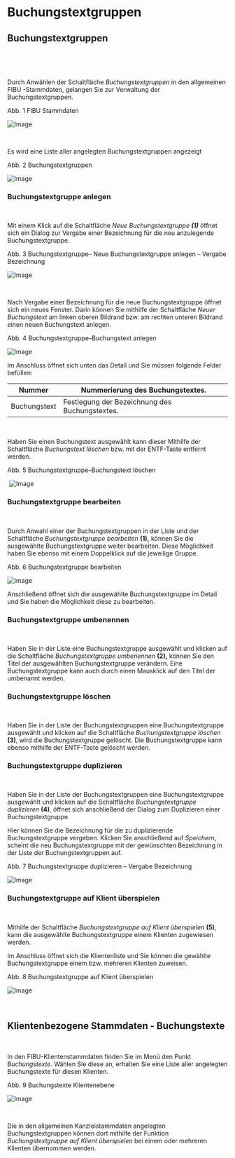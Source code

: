 # Buchungstextgruppen

## Buchungstextgruppen

&nbsp;

&nbsp;

Durch Anwählen der Schaltfläche *Buchungstextgruppen* in den allgemeinen FIBU -Stammdaten, gelangen Sie zur Verwaltung der Buchungstextgruppen.&nbsp;

Abb. 1 FIBU Stammdaten

![Image](<../lib/NeuesElement198.png>)

&nbsp;

Es wird eine Liste aller angelegten Buchungstextgruppen angezeigt

Abb. 2 Buchungstextgruppen&nbsp;

![Image](<../lib/NeuesElement196.png>)

### Buchungstextgruppe anlegen

&nbsp;

Mit einem Klick auf die Schaltfläche *Neue Buchungstextgruppe **(1)*** öffnet sich ein Dialog zur Vergabe einer Bezeichnung für die neu anzulegende Buchungstextgruppe.

Abb. 3 Buchungstextgruppe– Neue Buchungstextgruppe anlegen – Vergabe Bezeichnung

![Image](<../lib/NeuesElement195.png>)

&nbsp;

Nach Vergabe einer Bezeichnung für die neue Buchungstextgruppe öffnet sich ein neues Fenster. Darin können Sie mithilfe der Schaltfläche *Neuer Buchungstext* am linken oberen Bildrand bzw. am rechten unteren Bildrand einen neuen Buchungstext anlegen.

Abb. 4 Buchungstextgruppe–Buchungstext anlegen

![Image](<../lib/NeuesElement194.png>)

Im Anschluss öffnet sich unten das Detail und Sie müssen folgende Felder befüllen:

| Nummer | Nummerierung des Buchungstextes. |
| --- | --- |
| Buchungstext | Festlegung der Bezeichnung des&nbsp; Buchungstextes. |


&nbsp;

Haben Sie einen Buchungstext ausgewählt kann dieser Mithilfe der Schaltfläche *Buchungstext löschen* bzw. mit der ENTF-Taste entfernt werden.

Abb. 5 Buchungstextgruppe–Buchungstext löschen

&nbsp;![Image](<../lib/NeuesElement193.png>)

### Buchungstextgruppe bearbeiten

&nbsp;

Durch Anwahl einer der Buchungstextgruppen in der Liste und der Schaltfläche *Buchungstextgruppe bearbeiten* **(1),** können Sie die ausgewählte Buchungstextgruppe weiter bearbeiten. Diese Möglichkeit haben Sie ebenso mit einem Doppelklick auf die jeweilige Gruppe.

Abb. 6 Buchungstextgruppe bearbeiten

![Image](<../lib/NeuesElement192.png>)

Anschließend öffnet sich die ausgewählte Buchungstextgruppe im Detail und Sie haben die Möglichkeit diese zu bearbeiten.

### Buchungstextgruppe umbenennen

&nbsp;

Haben Sie in der Liste eine Buchungstextgruppe ausgewählt und klicken auf die Schaltfläche *Buchungstextgruppe umbenennen* **(2),** können Sie den Titel der ausgewählten Buchungstextgruppe verändern. Eine Buchungstextgruppe kann auch durch einen Mausklick auf den Titel der umbenannt werden.

### Buchungstextgruppe löschen

&nbsp;

Haben Sie in der Liste der Buchungstextgruppen eine Buchungstextgruppe ausgewählt und klicken auf die Schaltfläche *Buchungstextgruppe löschen* **(3)**, wird die Buchungstextgruppe gelöscht. Die Buchungstextgruppe kann ebenso mithilfe der ENTF-Taste gelöscht werden.

### Buchungstextgruppe duplizieren

&nbsp;

Haben Sie in der Liste der Buchungstextgruppen eine Buchungstextgruppe ausgewählt und klicken auf die Schaltfläche *Buchungstextgruppe duplizieren* **(4)**, öffnet sich anschließend der Dialog zum Duplizieren einer Buchungstextgruppe.

Hier können Sie die Bezeichnung für die zu duplizierende Buchungstextgruppe vergeben. Klicken Sie anschließend auf *Speichern*, scheint die neu Buchungstextgruppe mit der gewünschten Bezeichnung in der Liste der Buchungstextgruppen auf.

Abb. 7 Buchungstextgruppe duplizieren – Vergabe Bezeichnung

![Image](<../lib/NeuesElement191.png>)

### Buchungstextgruppe auf Klient überspielen

&nbsp;

Mithilfe der Schaltfläche *Buchungstextgruppe auf Klient überspielen* **(5)**, kann die ausgewählte Buchungstextgruppe einem Klienten zugewiesen werden.

Im Anschluss öffnet sich die Klientenliste und Sie können die gewählte Buchungstextgruppe einem bzw. mehreren Klienten zuweisen.

Abb. 8 Buchungstextgruppe auf Klient überspielen

![Image](<../lib/NeuesElement190.png>)

&nbsp;

## Klientenbezogene Stammdaten - Buchungstexte

&nbsp;

In den FIBU-Klientenstammdaten finden Sie im Menü den Punkt *Buchungstexte*. Wählen Sie diese an, erhalten Sie eine Liste aller angelegten Buchungstexte für diesen Klienten.&nbsp;

Abb. 9 Buchungstexte Klientenebene

![Image](<../lib/NeuesElement127.png>)

&nbsp;

Die in den allgemeinen Kanzleistammdaten angelegten Buchungstextgruppen können dort mithilfe der Funktion *Buchungstextgruppe auf Klient überspielen* bei einem oder mehreren Klienten übernommen werden.&nbsp;

&nbsp;

